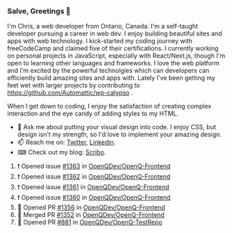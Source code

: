 ### Salve, Greetings 👋

I'm Chris, a web developer from Ontario, Canada. I'm a self-taught developer pursuing a career in web dev. I enjoy building beautiful sites and apps with web technology.
I kick-started my coding journey with freeCodeCamp and claimed five of their certifications.  I currently working on personal projects in JavaScript, especially with React/Next.js, though I'm open to learning other languages and frameworks. I love the web platform and I'm excited by the powerful technolgies which can developers can efficiently build amazing sites and apps with. Lately I've been getting my feet wet with larger projects by contributing to https://github.com/Automattic/wp-calypso .

When I get down to coding, I enjoy the satisfaction of creating complex interaction and the eye candy of adding styles to my HTML. 

- 💬 Ask me about putting your visual design into code. I enjoy CSS, but design isn't my strength, so I'd love to implement your amazing design.
- 📫 Reach me on: [Twitter](https://twitter.com/Christo28120856), [Linkedin](https://www.linkedin.com/in/christopher-stevers-07b9a5204/).
- ⌨ Check out my blog: [Scribo](https://christopherstevers.cf).
<!--
**Christopher-Stevers/Christopher-Stevers** is a ✨ _special_ ✨ repository because its `README.md` (this file) appears on your GitHub profile.

Here are some ideas to get you started:

- 🔭 I’m currently working on ...
- 🌱 I’m currently learning ...
- 👯 I’m looking to collaborate on ...
- 🤔 I’m looking for help with ...
- 😄 Pronouns: ...
- ⚡ Fun fact: ...
-->

<!--START_SECTION:activity-->
1. ❗️ Opened issue [#1363](https://github.com/OpenQDev/OpenQ-Frontend/issues/1363) in [OpenQDev/OpenQ-Frontend](https://github.com/OpenQDev/OpenQ-Frontend)
2. ❗️ Opened issue [#1362](https://github.com/OpenQDev/OpenQ-Frontend/issues/1362) in [OpenQDev/OpenQ-Frontend](https://github.com/OpenQDev/OpenQ-Frontend)
3. ❗️ Opened issue [#1361](https://github.com/OpenQDev/OpenQ-Frontend/issues/1361) in [OpenQDev/OpenQ-Frontend](https://github.com/OpenQDev/OpenQ-Frontend)
4. ❗️ Opened issue [#1360](https://github.com/OpenQDev/OpenQ-Frontend/issues/1360) in [OpenQDev/OpenQ-Frontend](https://github.com/OpenQDev/OpenQ-Frontend)
5. 💪 Opened PR [#1356](https://github.com/OpenQDev/OpenQ-Frontend/pull/1356) in [OpenQDev/OpenQ-Frontend](https://github.com/OpenQDev/OpenQ-Frontend)
6. 🎉 Merged PR [#1352](https://github.com/OpenQDev/OpenQ-Frontend/pull/1352) in [OpenQDev/OpenQ-Frontend](https://github.com/OpenQDev/OpenQ-Frontend)
7. 💪 Opened PR [#881](https://github.com/OpenQDev/OpenQ-TestRepo/pull/881) in [OpenQDev/OpenQ-TestRepo](https://github.com/OpenQDev/OpenQ-TestRepo)
<!--END_SECTION:activity-->
